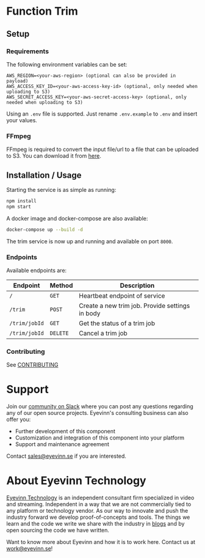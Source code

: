 # Function Trim

## Setup

### Requirements

The following environment variables can be set:

```text
AWS_REGION=<your-aws-region> (optional can also be provided in payload)
AWS_ACCESS_KEY_ID=<your-aws-access-key-id> (optional, only needed when uploading to S3)
AWS_SECRET_ACCESS_KEY=<your-aws-secret-access-key> (optional, only needed when uploading to S3)
```

Using an `.env` file is supported. Just rename `.env.example` to `.env` and insert your values.

### FFmpeg

FFmpeg is required to convert the input file/url to a file that can be uploaded to S3. You can download it from [here](https://www.ffmpeg.org/download.html).

## Installation / Usage

Starting the service is as simple as running:

```bash
npm install
npm start
```

A docker image and docker-compose are also available:

```bash
docker-compose up --build -d
```

The trim service is now up and running and available on port `8000`.

### Endpoints

Available endpoints are:

| Endpoint      | Method   | Description                                     |
| ------------- | -------- | ----------------------------------------------- |
| `/`           | `GET`    | Heartbeat endpoint of service                   |
| `/trim`       | `POST`   | Create a new trim job. Provide settings in body |
| `/trim/jobId` | `GET`    | Get the status of a trim job                    |
| `/trim/jobId` | `DELETE` | Cancel a trim job                               |

### Contributing

See [CONTRIBUTING](CONTRIBUTING.md)

# Support

Join our [community on Slack](http://slack.streamingtech.se) where you can post any questions regarding any of our open source projects. Eyevinn's consulting business can also offer you:

- Further development of this component
- Customization and integration of this component into your platform
- Support and maintenance agreement

Contact [sales@eyevinn.se](mailto:sales@eyevinn.se) if you are interested.

# About Eyevinn Technology

[Eyevinn Technology](https://www.eyevinntechnology.se) is an independent consultant firm specialized in video and streaming. Independent in a way that we are not commercially tied to any platform or technology vendor. As our way to innovate and push the industry forward we develop proof-of-concepts and tools. The things we learn and the code we write we share with the industry in [blogs](https://dev.to/video) and by open sourcing the code we have written.

Want to know more about Eyevinn and how it is to work here. Contact us at work@eyevinn.se!
